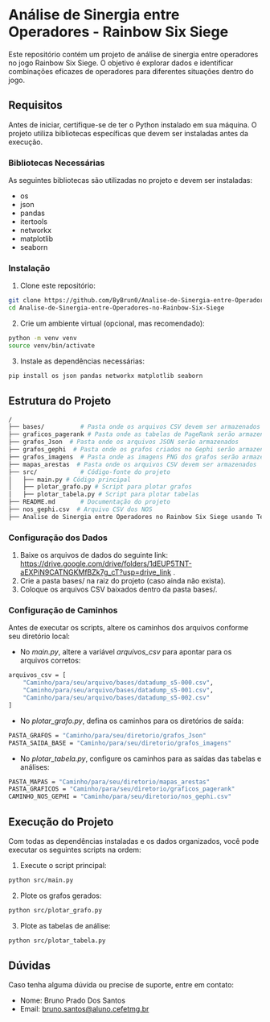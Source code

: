 # Análise de Sinergia entre Operadores - Rainbow Six Siege

Este repositório contém um projeto de análise de sinergia entre operadores no jogo Rainbow Six Siege. O objetivo é explorar dados e identificar combinações eficazes de operadores para diferentes situações dentro do jogo.

## Requisitos

Antes de iniciar, certifique-se de ter o Python instalado em sua máquina.
O projeto utiliza bibliotecas específicas que devem ser instaladas antes da execução.

### Bibliotecas Necessárias
As seguintes bibliotecas são utilizadas no projeto e devem ser instaladas:

- os
- json
- pandas
- itertools
- networkx
- matplotlib
- seaborn

### Instalação

1. Clone este repositório:
```sh
git clone https://github.com/ByBrun0/Analise-de-Sinergia-entre-Operadores-no-Rainbow-Six-Siege.git
cd Analise-de-Sinergia-entre-Operadores-no-Rainbow-Six-Siege
```
2. Crie um ambiente virtual (opcional, mas recomendado):
```sh
python -m venv venv
source venv/bin/activate 
```
3. Instale as dependências necessárias:
```sh
pip install os json pandas networkx matplotlib seaborn
```

## Estrutura do Projeto
```sh
/
├── bases/          # Pasta onde os arquivos CSV devem ser armazenados
├── graficos_pagerank # Pasta onde as tabelas de PageRank serão armazenadas
├── grafos_Json  # Pasta onde os arquivos JSON serão armazenados
├── grafos_gephi  # Pasta onde os grafos criados no Gephi serão armazenados
├── grafos_imagens  # Pasta onde as imagens PNG dos grafos serão armazenadas
├── mapas_arestas  # Pasta onde os arquivos CSV devem ser armazenados
├── src/            # Código-fonte do projeto
│   ├── main.py # Código principal
│   ├── plotar_grafo.py # Script para plotar grafos
│   ├── plotar_tabela.py # Script para plotar tabelas
├── README.md       # Documentação do projeto
├── nos_gephi.csv  # Arquivo CSV dos NOS
├── Analise de Sinergia entre Operadores no Rainbow Six Siege usando Teoria dos Grafos.pdf # Artigo PDF
```
### Configuração dos Dados

1. Baixe os arquivos de dados do seguinte link: https://drive.google.com/drive/folders/1dEUP5TNT-aEXPiN9CATNGKMfBZk7g_cT?usp=drive_link .
2. Crie a pasta bases/ na raiz do projeto (caso ainda não exista).
3. Coloque os arquivos CSV baixados dentro da pasta bases/.

### Configuração de Caminhos

Antes de executar os scripts, altere os caminhos dos arquivos conforme seu diretório local:

- No *main.py*, altere a variável *arquivos_csv* para apontar para os arquivos corretos:
```sh
arquivos_csv = [
    "Caminho/para/seu/arquivo/bases/datadump_s5-000.csv",
    "Caminho/para/seu/arquivo/bases/datadump_s5-001.csv",
    "Caminho/para/seu/arquivo/bases/datadump_s5-002.csv"
]
```
- No *plotar_grafo.py*, defina os caminhos para os diretórios de saída:
```sh
PASTA_GRAFOS = "Caminho/para/seu/diretorio/grafos_Json"
PASTA_SAIDA_BASE = "Caminho/para/seu/diretorio/grafos_imagens"
```
- No *plotar_tabela.py*, configure os caminhos para as saídas das tabelas e análises:
```sh
PASTA_MAPAS = "Caminho/para/seu/diretorio/mapas_arestas"
PASTA_GRAFICOS = "Caminho/para/seu/diretorio/graficos_pagerank"
CAMINHO_NOS_GEPHI = "Caminho/para/seu/diretorio/nos_gephi.csv"
```

## Execução do Projeto

Com todas as dependências instaladas e os dados organizados, você pode executar os seguintes scripts na ordem:

1. Execute o script principal:
```sh
python src/main.py
```
2. Plote os grafos gerados:
```sh
python src/plotar_grafo.py
```
3. Plote as tabelas de análise:
```sh
python src/plotar_tabela.py
```
## Dúvidas

Caso tenha alguma dúvida ou precise de suporte, entre em contato:

- Nome: Bruno Prado Dos Santos
- Email: bruno.santos@aluno.cefetmg.br

